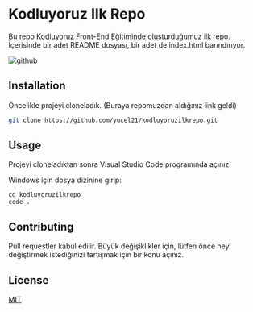 # Kodluyoruz Ilk Repo
Bu repo [Kodluyoruz](https://kodluyoruz.org) Front-End Eğitiminde oluşturduğumuz ilk repo. İçerisinde bir adet README dosyası, bir adet de index.html barındırıyor.

![github](https://ibb.co/h2Qn2W0)


## Installation
Öncelikle projeyi cloneladık. (Buraya repomuzdan aldığınız link geldi)

```bash
git clone https://github.com/yucel21/kodluyoruzilkrepo.git
```

## Usage

Projeyi cloneladıktan sonra Visual Studio Code programında açınız.

Windows için dosya dizinine girip:
```windows
cd kodluyoruzilkrepo
code .
```

## Contributing
Pull requestler kabul edilir. Büyük değişiklikler için, lütfen önce neyi değiştirmek istediğinizi tartışmak için bir konu açınız.


## License
[MIT](https://choosealicense.com/licenses/mit/)
